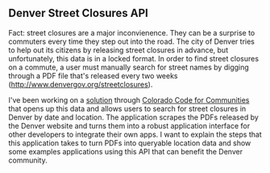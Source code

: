 ## Denver Street Closures API

Fact: street closures are a major inconvienence. They can be a surprise to commuters every time they step out into the road.
The city of Denver tries to help out its citizens by releasing street closures in advance, but unfortunately,
this data is in a locked format. In order to find street closures on a commute, a user must manually search for street names by
digging through a PDF file that's released every two weeks 
(http://www.denvergov.org/streetclosures).

I've been working on a [solution](https://github.com/colorado-code-for-communities/denver_streets) 
through [Colorado Code for Communities](http://codeforcommunities.org/) 
that opens up this data and allows users to search for street closures in Denver by date and location. 
The application scrapes the PDFs released by the Denver website and turns them into a robust application interface 
for other developers to integrate their own apps. I want to explain the steps that this application takes to turn 
PDFs into queryable location data and show some examples applications using this API that can benefit the Denver 
community. 

